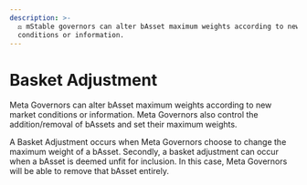 ```yaml
---
description: >-
  ⚖️ mStable governors can alter bAsset maximum weights according to new market
  conditions or information.
---
```


# Basket Adjustment

Meta Governors can alter bAsset maximum weights according to new market conditions or information. Meta Governors also control the addition/removal of bAssets and set their maximum weights.

A Basket Adjustment occurs when Meta Governors choose to change the maximum weight of a bAsset. Secondly, a basket adjustment can occur when a bAsset is deemed unfit for inclusion. In this case, Meta Governors will be able to remove that bAsset entirely.

